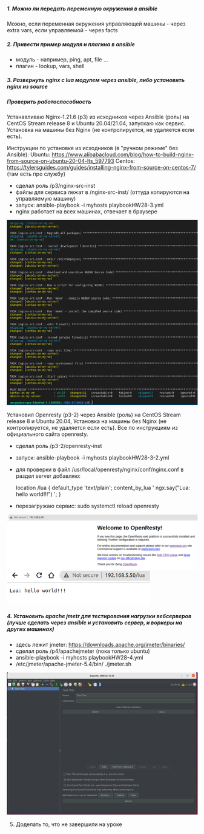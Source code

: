 ##### 1. Можно ли передать переменную окружения в ansible

Можно, если переменная окружения управляющей машины - через extra vars, если управляемой - через facts

##### 2. Привести пример модуля и плагина в ansible

- модуль - например, ping, apt, file ...
- плагин - lookup, vars, shell

##### 3. Развернуть nginx c lua модулем через ansible, либо установить nginx из source
#####    Проверить работоспособность

Устанавливаю Nginx-1.21.6 (p3) из исходников через Ansible (роль) на CentOS Stream release 8 и Ubuntu 20.04/21.04,
запускаю как сервис. Установка на машины без Nginx (не контролируется, не удаляется если есть).

Инструкции по установке из исходников (в "ручном режиме" без Ansible):
Ubuntu: https://www.alibabacloud.com/blog/how-to-build-nginx-from-source-on-ubuntu-20-04-lts_597793
Centos: https://tylersguides.com/guides/installing-nginx-from-source-on-centos-7/ (там есть про службу)

- сделал роль /p3/nginx-src-inst
- файлы для сервиса лежат в /nginx-src-inst/ (оттуда копируются на управляемую машину)
- запуск: ansible-playbook -i myhosts playbookHW28-3.yml
- nginx работает на всех машинах, отвечает в браузере

![N|Solid](https://github.com/serwol2/DOS-07/blob/HW28/HW28/p3/Screenshot-HW28-p3-1.png)

Установил Openresty (p3-2) через Ansible (роль) на CentOS Stream release 8 и Ubuntu 20.04,
Установка на машины без Nginx (не контролируется, не удаляется если есть).
Все по инструкциям из официального сайта openresty.

- сделал роль /p3-2/openresty-inst
- запуск: ansible-playbook -i myhosts  playbookHW28-3-2.yml
- для проверки в файл /usr/local/openresty/nginx/conf/nginx.conf в раздел server добавляю:

  location /lua {
             default_type 'text/plain';
             content_by_lua ' ngx.say("Lua: hello world!!!") ';
        }

- перезагружаю сервис: sudo systemctl reload openresty

![N|Solid](https://github.com/serwol2/DOS-07/blob/HW28/HW28/p3-2/screenshot-HW28-p3-2-1.png)
![N|Solid](https://github.com/serwol2/DOS-07/blob/HW28/HW28/p3-2/screenshot-HW28-p3-2-2.png)


##### 4. Установить  apache jmetr для тестирования нагрузки вебсерверов (лучше сделать через ansible и установить сервер, и воркеры на других машинах)
  - здесь лежит jmeter: https://downloads.apache.org/jmeter/binaries/
  - сделал роль /p4/apachejmeter (пока только ubuntu)
  - ansible-playbook -i myhosts playbookHW28-4.yml
  -  /etc/jmeter/apache-jmeter-5.4/bin/  ./jmeter.sh 

![N|Solid](https://github.com/serwol2/DOS-07/blob/HW28/HW28/p4/screenshot-HW28-p4-1.png)


5. Доделать то, что не завершили на уроке


